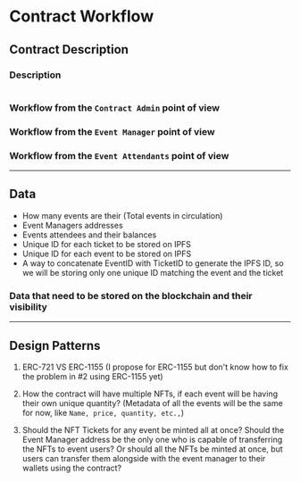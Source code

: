 # Contract Workflow

## Contract Description

### Description

```text

```

### Workflow from the `Contract Admin` point of view

### Workflow from the `Event Manager` point of view

### Workflow from the `Event Attendants` point of view

---

## Data

* How many events are their (Total events in circulation)
* Event Managers addresses
* Events attendees and their balances
* Unique ID for each ticket to be stored on IPFS
* Unique ID for each event to be stored on IPFS
* A way to concatenate EventID with TicketID to generate the IPFS ID, so we will be storing only one unique ID matching the event and the ticket

### Data that need to be stored on the blockchain and their visibility

---

## Design Patterns

1. ERC-721 VS ERC-1155 (I propose for ERC-1155 but don't know how to fix the problem in #2 using ERC-1155 yet)

2. How the contract will have multiple NFTs, if each event will be having their own unique quantity? (Metadata of all the events will be the same for now, like `Name, price, quantity, etc.,`)

3. Should the NFT Tickets for any event be minted all at once? Should the Event Manager address be the only one who is capable of transferring the NFTs to event users? Or should all the NFTs be minted at once, but users can transfer them alongside with the event manager to their wallets using the contract?
